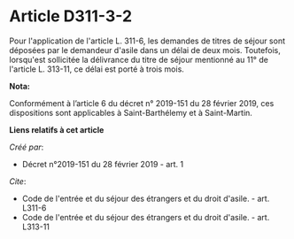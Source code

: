 # Article D311-3-2

Pour l'application de l'article L. 311-6, les demandes de titres de séjour sont déposées par le demandeur d'asile dans un
délai de deux mois. Toutefois, lorsqu'est sollicitée la délivrance du titre de séjour mentionné au 11° de l'article L.
313-11, ce délai est porté à trois mois.

**Nota:**

Conformément à l’article 6 du décret n° 2019-151 du 28 février 2019, ces dispositions sont applicables à Saint-Barthélemy et
à Saint-Martin.

**Liens relatifs à cet article**

_Créé par_:

  - Décret n°2019-151 du 28 février 2019 - art. 1

_Cite_:

  - Code de l'entrée et du séjour des étrangers et du droit d'asile. - art. L311-6
  - Code de l'entrée et du séjour des étrangers et du droit d'asile. - art. L313-11
